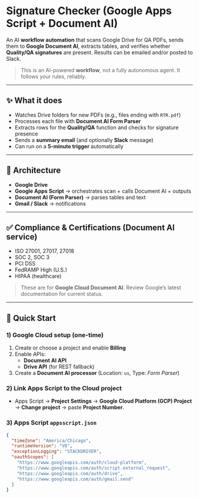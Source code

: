 # Signature Checker (Google Apps Script + Document AI)

An AI **workflow automation** that scans Google Drive for QA PDFs, sends them to **Google Document AI**, extracts tables, and verifies whether **Quality/QA signatures** are present. Results can be emailed and/or posted to Slack.

> This is an AI-powered **workflow**, not a fully autonomous agent. It follows your rules, reliably.

---

## ✨ What it does
- Watches Drive folders for new PDFs (e.g., files ending with `RTR.pdf`)
- Processes each file with **Document AI Form Parser**
- Extracts rows for the **Quality/QA** function and checks for signature presence
- Sends a **summary email** (and optionally **Slack** message)
- Can run on a **5-minute trigger** automatically

---

## 🧩 Architecture
- **Google Drive**
- **Google Apps Script** → orchestrates scan + calls Document AI + outputs
- **Document AI (Form Parser)** → parses tables and text
- **Gmail / Slack** → notifications

---

## ✅ Compliance & Certifications (Document AI service)
- ISO 27001, 27017, 27018  
- SOC 2, SOC 3  
- PCI DSS  
- FedRAMP High (U.S.)  
- HIPAA (healthcare)

> These are for **Google Cloud Document AI**. Review Google’s latest documentation for current status.

---

## 🚀 Quick Start

### 1) Google Cloud setup (one-time)
1. Create or choose a project and enable **Billing**  
2. Enable APIs:
   - **Document AI API**
   - **Drive API** (for REST fallback)
3. Create a **Document AI processor** (Location: `us`, Type: *Form Parser*)  

### 2) Link Apps Script to the Cloud project
- Apps Script → **Project Settings** → **Google Cloud Platform (GCP) Project** → **Change project** → paste **Project Number**.

### 3) Apps Script `appsscript.json`
```json
{
  "timeZone": "America/Chicago",
  "runtimeVersion": "V8",
  "exceptionLogging": "STACKDRIVER",
  "oauthScopes": [
    "https://www.googleapis.com/auth/cloud-platform",
    "https://www.googleapis.com/auth/script.external_request",
    "https://www.googleapis.com/auth/drive",
    "https://www.googleapis.com/auth/gmail.send"
  ]
}
